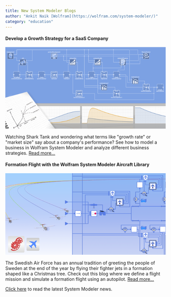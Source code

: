 ```yaml
---
title: New System Modeler Blogs
author: "Ankit Naik [Wolfram](https://wolfram.com/system-modeler/)"
category: "education"
---
```


#### Develop a Growth Strategy for a SaaS Company

![Alt text](SM_SaaS_blog.png 'SaaS blog')

Watching Shark Tank and wondering what terms like "growth rate" or "market size" say about a company's performance? See how to model a business in Wolfram System Modeler and analyze different business strategies. [Read more...](https://blog.wolfram.com/2023/02/10/develop-a-growth-strategy-for-a-saas-company-with-wolfram-system-modeler/)

#### Formation Flight with the Wolfram System Modeler Aircraft Library

![Alt text](SM_FlightFormation_blog.png 'Aircraft blog')

The Swedish Air Force has an annual tradition of greeting the people of Sweden at the end of the year by flying their fighter jets in a formation shaped like a Christmas tree. Check out this blog where we define a flight mission and simulate a formation flight using an autopilot. [Read more...](https://blog.wolfram.com/2023/02/16/formation-flight-with-the-wolfram-system-modeler-aircraft-library/)

[Click here](https://www.wolfram.com/system-modeler/what-is-new/) to read the latest System Modeler news.
